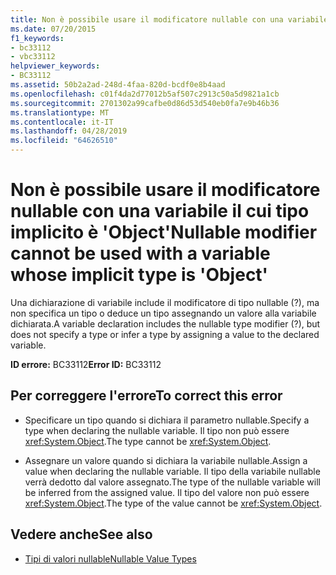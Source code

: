 ```yaml
---
title: Non è possibile usare il modificatore nullable con una variabile il cui tipo implicito è 'Object'
ms.date: 07/20/2015
f1_keywords:
- bc33112
- vbc33112
helpviewer_keywords:
- BC33112
ms.assetid: 50b2a2ad-248d-4faa-820d-bcdf0e8b4aad
ms.openlocfilehash: c01f4da2d77012b5af507c2913c50a5d9821a1cb
ms.sourcegitcommit: 2701302a99cafbe0d86d53d540eb0fa7e9b46b36
ms.translationtype: MT
ms.contentlocale: it-IT
ms.lasthandoff: 04/28/2019
ms.locfileid: "64626510"
---
```

# <a name="nullable-modifier-cannot-be-used-with-a-variable-whose-implicit-type-is-object"></a><span data-ttu-id="03e12-102">Non è possibile usare il modificatore nullable con una variabile il cui tipo implicito è 'Object'</span><span class="sxs-lookup"><span data-stu-id="03e12-102">Nullable modifier cannot be used with a variable whose implicit type is 'Object'</span></span>
<span data-ttu-id="03e12-103">Una dichiarazione di variabile include il modificatore di tipo nullable (?), ma non specifica un tipo o deduce un tipo assegnando un valore alla variabile dichiarata.</span><span class="sxs-lookup"><span data-stu-id="03e12-103">A variable declaration includes the nullable type modifier (?), but does not specify a type or infer a type by assigning a value to the declared variable.</span></span>  
  
 <span data-ttu-id="03e12-104">**ID errore:** BC33112</span><span class="sxs-lookup"><span data-stu-id="03e12-104">**Error ID:** BC33112</span></span>  
  
## <a name="to-correct-this-error"></a><span data-ttu-id="03e12-105">Per correggere l'errore</span><span class="sxs-lookup"><span data-stu-id="03e12-105">To correct this error</span></span>  
  
- <span data-ttu-id="03e12-106">Specificare un tipo quando si dichiara il parametro nullable.</span><span class="sxs-lookup"><span data-stu-id="03e12-106">Specify a type when declaring the nullable variable.</span></span> <span data-ttu-id="03e12-107">Il tipo non può essere <xref:System.Object>.</span><span class="sxs-lookup"><span data-stu-id="03e12-107">The type cannot be <xref:System.Object>.</span></span>  
  
- <span data-ttu-id="03e12-108">Assegnare un valore quando si dichiara la variabile nullable.</span><span class="sxs-lookup"><span data-stu-id="03e12-108">Assign a value when declaring the nullable variable.</span></span> <span data-ttu-id="03e12-109">Il tipo della variabile nullable verrà dedotto dal valore assegnato.</span><span class="sxs-lookup"><span data-stu-id="03e12-109">The type of the nullable variable will be inferred from the assigned value.</span></span> <span data-ttu-id="03e12-110">Il tipo del valore non può essere <xref:System.Object>.</span><span class="sxs-lookup"><span data-stu-id="03e12-110">The type of the value cannot be <xref:System.Object>.</span></span>  
  
## <a name="see-also"></a><span data-ttu-id="03e12-111">Vedere anche</span><span class="sxs-lookup"><span data-stu-id="03e12-111">See also</span></span>

- [<span data-ttu-id="03e12-112">Tipi di valori nullable</span><span class="sxs-lookup"><span data-stu-id="03e12-112">Nullable Value Types</span></span>](../../visual-basic/programming-guide/language-features/data-types/nullable-value-types.md)
